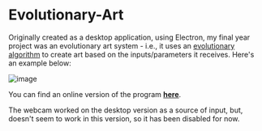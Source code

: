 # Evolutionary-Art

Originally created as a desktop application, using Electron, my final year project was an evolutionary art system - i.e., it uses an [evolutionary algorithm](https://en.wikipedia.org/wiki/Evolutionary_algorithm) to create art based on the inputs/parameters it receives. Here's an example below:  
  
![image](https://github.com/sam-adefioye/project-images/blob/master/evo_gif.gif)  

You can find an online version of the program **[here](https://evolutionary-art.herokuapp.com)**.

The webcam worked on the desktop version as a source of input, but, doesn't seem to work in this version, so it has been disabled for now.
